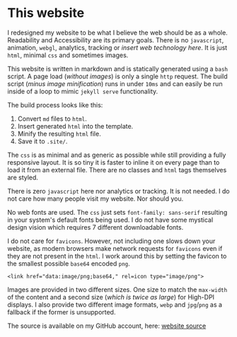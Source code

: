 
# This website

I redesigned my website to be what I believe the web should be as a whole. Readability and Accessibility are its primary goals. There is no `javascript`, animation, `webgl`, analytics, tracking or *insert web technology here*. It is just `html`, minimal `css` and sometimes images.

This website is written in markdown and is statically generated using a `bash` script. A page load (*without images*) is only a single `http` request. The build script (*minus image minification*) runs in under `10ms` and can easily be run inside of a loop to mimic `jekyll serve` functionality.

The build process looks like this:

1. Convert `md` files to `html`.
2. Insert generated `html` into the template.
3. Minify the resulting `html` file.
4. Save it to `.site/`.

The `css` is as minimal and as generic as possible while still providing a fully responsive layout. It is so tiny it is faster to inline it on every page than to load it from an external file. There are no classes and `html` tags themselves are styled.

There is zero `javascript` here nor analytics or tracking. It is not needed. I do not care how many people visit my website. Nor should you.

No web fonts are used. The `css` just sets `font-family: sans-serif` resulting in your system's default fonts being used. I do not have some mystical design vision which requires 7 different downloadable fonts.

I do not care for `favicons`. However, not including one slows down your website, as modern browsers make network requests for `favicons` even if they are not present in the `html`. I work around this by setting the favicon to the smallest possible `base64` encoded `png`.

```
<link href="data:image/png;base64," rel=icon type="image/png">
```

Images are provided in two different sizes. One size to match the `max-width` of the content and a second size (*which is twice as large*) for High-DPI displays. I also provide two different image formats, `webp` and `jpg`/`png` as a fallback if the former is unsupported.

The source is available on my GitHub account, here:  [website source](https://github.com/dylanaraps/blag)


